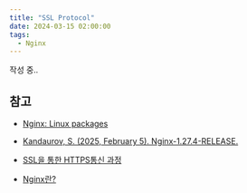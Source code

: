 ```yaml
---
title: "SSL Protocol"
date: 2024-03-15 02:00:00
tags: 
  - Nginx
---
```


작성 중..

## 참고

- [Nginx: Linux packages](https://nginx.org/en/linux_packages.html)

- [Kandaurov, S. (2025, February 5). Nginx-1.27.4-RELEASE.](https://hg.nginx.org/nginx/file/tip/conf/mime.types)

- [SSL을 통한 HTTPS통신 과정](https://dallog.github.io/ssl_protocol/)

- [Nginx란?](https://dallog.github.io/what_is_nginx/)
